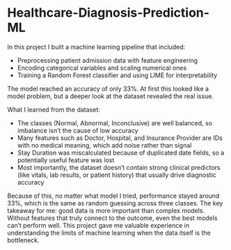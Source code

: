 # Healthcare-Diagnosis-Prediction-ML
In this project I built a machine learning pipeline that included:
- Preprocessing patient admission data with feature engineering
- Encoding categorical variables and scaling numerical ones
- Training a Random Forest classifier and using LIME for interpretability

The model reached an accuracy of only 33%. At first this looked like a model problem, but a deeper look at the dataset revealed the real issue.

What I learned from the dataset:
- The classes (Normal, Abnormal, Inconclusive) are well balanced, so imbalance isn’t the cause of low accuracy
- Many features such as Doctor, Hospital, and Insurance Provider are IDs with no medical meaning, which add noise rather than signal
- Stay Duration was miscalculated because of duplicated date fields, so a potentially useful feature was lost
- Most importantly, the dataset doesn’t contain strong clinical predictors (like vitals, lab results, or patient history) that usually drive diagnostic accuracy

Because of this, no matter what model I tried, performance stayed around 33%, which is the same as random guessing across three classes.
The key takeaway for me: good data is more important than complex models. Without features that truly connect to the outcome, even the best models can’t perform well.
This project gave me valuable experience in understanding the limits of machine learning when the data itself is the bottleneck.

